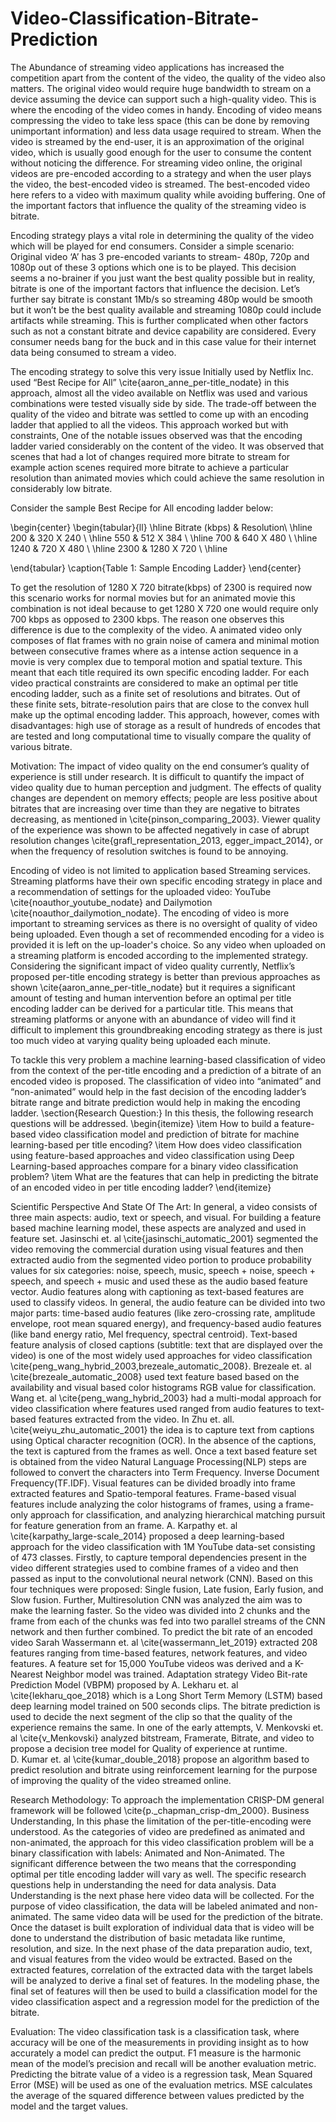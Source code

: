 # Video-Classification-Bitrate-Prediction



The Abundance of streaming video applications has increased the competition apart from the content of the video, the quality of the video also matters. The original video would require huge bandwidth to stream on a device assuming the device can support such a high-quality video. This is where the encoding of the video comes in handy. Encoding of video means compressing the video to take less space (this can be done by removing unimportant information) and less data usage required to stream. When the video is streamed by the end-user, it is an approximation of the original video, which is usually good enough for the user to consume the content without noticing the difference. For streaming video online, the original videos are pre-encoded according to a strategy and when the user plays the video, the best-encoded video is streamed. The best-encoded video here refers to a video with maximum quality while avoiding buffering. One of the important factors that influence the quality of the streaming video is bitrate. 

Encoding strategy plays a vital role in determining the quality of the video which will be played for end consumers. Consider a simple scenario: Original video ‘A’ has 3 pre-encoded variants to stream- 480p, 720p
and 1080p out of these 3 options which one is to be played. This decision seems a no-brainer if you just want the best quality possible but in reality, bitrate is one of the important factors that influence the decision. Let’s further say bitrate is constant 1Mb/s so streaming 480p would be smooth but it won’t be the best quality available and streaming 1080p could include artifacts while streaming. This is further complicated when other factors such as not a constant bitrate and
device capability are considered. Every consumer needs bang for the buck and in this case value for their internet data being consumed to stream a video.

The encoding strategy to solve this very issue Initially used by Netflix Inc. used “Best Recipe
for All” \cite{aaron_anne_per-title_nodate} in this approach, almost all the video available on Netflix was used and various combinations were tested visually side by side. The trade-off between the quality of the video and bitrate was settled to come up with an encoding ladder that applied to all the videos. 
This approach worked but with constraints, One of the notable issues observed was that the encoding ladder varied considerably on the content of the video. It was observed that scenes that had a lot of changes required more bitrate to stream for example action scenes required more bitrate to achieve a particular resolution than animated movies which could achieve the same resolution in considerably low bitrate. 

Consider the sample Best Recipe for All encoding ladder below:

\begin{center}
\begin{tabular}{ll} 
\hline
Bitrate (kbps)  & Resolution\\ 
\hline
200 & 320 X 240 \\ 
\hline
550 & 512 X 384  \\ 
\hline
700 & 640 X 480 \\ 
\hline
1240 & 720 X 480  \\ 
\hline
2300 & 1280 X 720  \\ 
\hline

\end{tabular}
\caption{Table 1: Sample Encoding Ladder}
\end{center}

To get the resolution of 1280 X 720 bitrate(kbps) of 2300 is required now this scenario works for normal movies but for an animated movie this combination is not ideal because to get 1280 X 720
one would require only 700 kbps as opposed to 2300 kbps. The reason one observes this difference is due to the complexity of the video. A animated video only composes of flat frames with no grain noise of camera and minimal motion between consecutive frames where as a intense action sequence in a movie is very complex due to temporal motion and spatial texture. This meant that each title required its own specific encoding ladder. For each video practical constraints are considered to make an optimal per title encoding ladder, such as a finite set of resolutions and bitrates. Out of these finite sets, bitrate-resolution pairs that are close to the convex hull make up the optimal encoding ladder. This approach, however, comes with disadvantages: high use of storage as a result of hundreds of encodes that are tested and long computational time to visually compare the quality of various bitrate.

Motivation:
The impact of video quality on the end consumer’s quality of experience is still under research. It is difficult to quantify the impact of video quality due to human perception and judgment. The effects of quality changes are dependent on memory effects; people are less positive about bitrates that are increasing over time than they are negative to bitrates decreasing, as mentioned in \cite{pinson_comparing_2003}. Viewer quality of the experience was shown to be affected negatively in case of abrupt resolution changes \cite{grafl_representation_2013, egger_impact_2014}, or when the frequency of resolution switches is found to be annoying. 

Encoding of video is not limited to application based Streaming services. Streaming platforms have their own specific encoding strategy in place and a recommendation of settings for the uploaded video: YouTube \cite{noauthor_youtube_nodate} and Dailymotion \cite{noauthor_dailymotion_nodate}. The encoding of video is more important to streaming services as there is no oversight of quality of video being uploaded. Even though a set of recommended encoding for a video is provided it is left on the up-loader's choice. So any video when uploaded on a streaming platform is encoded according to the implemented strategy.
Considering the significant impact of video quality currently, Netflix’s proposed per-title encoding strategy is better than previous approaches as shown \cite{aaron_anne_per-title_nodate} but it requires a significant amount of testing and human intervention before an optimal per title encoding ladder can be derived for a particular title. This means that streaming platforms or anyone with an abundance of video will find it difficult to implement this groundbreaking encoding strategy as there is just too much video at varying quality being uploaded each minute. 

To tackle this very problem a machine learning-based classification of video from the context of the per-title encoding and a prediction of a bitrate of an encoded video is proposed. The classification of video into “animated” and “non-animated” would help in the fast decision of the encoding ladder’s bitrate range and bitrate prediction would help in making the encoding ladder. 
\section{Research Question:}
In this thesis, the following research questions will be addressed.
\begin{itemize}
  \item How to build a feature-based video classification model and prediction of bitrate for machine learning-based per title encoding?
  \item How does video classification using feature-based approaches and video classification using Deep Learning-based approaches compare for a binary video classification problem?
    \item What are the features that can help in predicting the bitrate of an encoded video in per title encoding ladder?
\end{itemize}

Scientific Perspective And State Of The Art:
In general, a video consists of three main aspects: audio, text or speech, and visual. For building a feature based machine learning model, these aspects are analyzed and used in feature set. Jasinschi et. al \cite{jasinschi_automatic_2001} segmented the video removing the commercial duration using visual features and then extracted audio from the segmented video portion to produce probability values for six categories: noise, speech, music, speech + noise, speech + speech, and speech + music and used these as the audio based feature vector. Audio features along with captioning as text-based features are used to classify videos. In general, the audio feature can be divided into two major parts: time-based audio features (like zero-crossing rate, amplitude envelope, root mean squared energy), and frequency-based audio features (like band energy ratio, Mel frequency, spectral centroid). Text-based feature analysis of closed captions (subtitle: text that are displayed over the video) is one of the most widely used approaches for video classification \cite{peng_wang_hybrid_2003,brezeale_automatic_2008}. Brezeale et. al \cite{brezeale_automatic_2008} used text feature based based on the availability and visual based color histograms RGB value for classification. Wang et. al \cite{peng_wang_hybrid_2003} had a multi-modal approach for video classification where features used ranged from audio features to text-based features extracted from the video. In Zhu et. all. \cite{weiyu_zhu_automatic_2001} the idea is to capture text from captions using Optical character recognition  (OCR). In the absence of the captions, the text is captured from the frames as well. Once a text based feature set is obtained from the video Natural Language Processing(NLP) steps are followed to convert the characters into Term Frequency. Inverse Document Frequency(TF.IDF). Visual features can be divided broadly into frame extracted features and Spatio-temporal features. Frame-based visual features include analyzing the color histograms of frames, using a frame-only approach for classification, and analyzing hierarchical matching pursuit for feature generation from an frame. A. Karpathy et. al \cite{karpathy_large-scale_2014} proposed a deep learning-based approach for the video classification with 1M YouTube data-set consisting of 473 classes. Firstly, to capture temporal dependencies present in the video different strategies used to combine frames of a video and then passed as input to the convolutional neural network (CNN). Based on this four techniques were proposed: Single fusion, Late fusion, Early fusion, and Slow fusion. Further, Multiresolution CNN was analyzed the aim was to make the learning faster. So the video was divided into 2 chunks and the frame from each of the chunks was fed into two parallel streams of the CNN network and then further combined. 
To predict the bit rate of an encoded video Sarah Wassermann et. al \cite{wassermann_let_2019} extracted 208 features ranging from time-based features, network features, and video features. A feature set for 15,000 YouTube videos was derived and a K- Nearest Neighbor model was trained. Adaptation strategy Video Bit-rate Prediction Model (VBPM) proposed by A. Lekharu et. al \cite{lekharu_qoe_2018} which is a Long Short Term Memory (LSTM) based deep learning model trained on 500 seconds clips. The bitrate prediction is used to decide the next segment of the clip so that the quality of the experience remains the same. In one of the early attempts, V. Menkovski et. al \cite{v_Menkovski} analyzed bitstream, Framerate, Bitrate, and video to propose a decision tree model for Quality of experience at runtime.  
D. Kumar et. al \cite{kumar_double_2018} propose an algorithm based to predict resolution and bitrate using reinforcement learning for the purpose of improving the quality of the video streamed online. 

Research Methodology: 
To approach the implementation CRISP-DM general framework will be followed \cite{p._chapman_crisp-dm_2000}. Business Understanding, In this phase  the limitation of the per-title-encoding were understood. As the categories of video are predefined as animated and non-animated, the approach for this video classification problem will be a binary classification with labels: Animated and Non-Animated. The significant difference between the two means that the corresponding optimal per title encoding ladder will vary as well. The specific research questions help in understanding the need for data analysis. Data Understanding is the next phase here video data will be collected. For the purpose of video classification, the data will be labeled animated and non-animated. The same video data will be used for the prediction of the bitrate. Once the dataset is built exploration of individual data that is video will be done to understand the distribution of basic metadata like runtime, resolution, and size. In the next phase of the data preparation audio, text, and visual features from the video would be extracted. Based on the extracted features, correlation of the extracted data with the target labels will be analyzed to derive a final set of features. In the modeling phase, the final set of features will then be used to build a classification model for the video classification aspect and a regression model for the prediction of the bitrate. 

Evaluation:
The video classification task is a classification task, where accuracy will be one of the measurements in providing insight as to how accurately a model can predict the output. F1 measure is the harmonic mean of the model’s precision and recall will be another evaluation metric. Predicting the bitrate value of a video is a regression task, Mean Squared Error (MSE) will be used as one of the evaluation metrics. MSE calculates the average of the squared difference between values predicted by the model and the target values.
